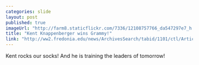 ```yaml
---
categories: slide
layout: post
published: true
imageUrl: "http://farm8.staticflickr.com/7336/12108757766_da547297e7_h.jpg"
title: "Kent Knappenberger wins Grammy!"
link: "http://ww2.fredonia.edu/news/ArchivesSearch/tabid/1101/ctl/ArticleView/mid/1878/articleId/4661/Alumnus_Knappenberger_wins_Grammys_first-ever_Music_Educator_Award.aspx"
---
```


Kent rocks our socks! And he is training the leaders of tomorrow!